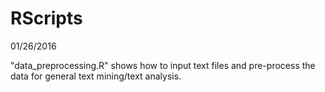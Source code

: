 # RScripts

01/26/2016

"data_preprocessing.R" shows how to input text files and pre-process the data for general text mining/text analysis.
